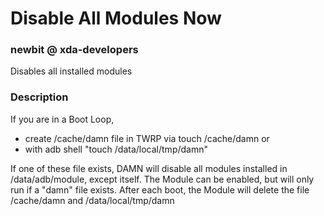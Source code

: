 # Disable All Modules Now
### newbit @ xda-developers
Disables all installed modules

### Description
If you are in a Boot Loop,
- create /cache/damn file in TWRP via touch /cache/damn or
- with adb shell "touch /data/local/tmp/damn"

If one of these file exists, DAMN will disable all modules installed in /data/adb/module, except itself.
The Module can be enabled, but will only run if a "damn" file exists. After each boot, the Module
will delete the file /cache/damn and /data/local/tmp/damn